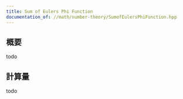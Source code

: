 ```yaml
---
title: Sum of Eulers Phi Function
documentation_of: //math/number-theory/SumofEulersPhiFunction.hpp
---
```


## 概要

todo

## 計算量
todo